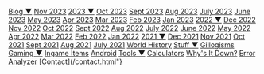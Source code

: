 [Blog ▼]()
  [Nov 2023](/blog.html)
  [2023 ▼]()
    [Oct 2023](/2023/October.html)
    [Sept 2023](/2023/September.html)
    [Aug 2023](/2023/August.html)
    [July 2023](/2023/July.html)
    [June 2023](/2023/June.html)
    [May 2023](/2023/May.html)
    [Apr 2023](/2023/April.html)
    [Mar 2023](/2023/March.html)
    [Feb 2023](/2023/February.html)
    [Jan 2023](/2023/January.html)
  [2022 ▼]()
    [Dec 2022](/2022/December.html)
    [Nov 2022](/2022/November.html)
    [Oct 2022](/2022/October.html)
    [Sept 2022](/2022/September.html)
    [Aug 2022](/2022/August.html)
    [July 2022](/2022/July.html)
    [June 2022](/2022/June.html)
    [May 2022](/2022/May.html)
    [Apr 2022](/2022/April.html)
    [Mar 2022](/2022/March.html)
    [Feb 2022](/2022/February.html)
    [Jan 2022](/2022/January.html)
  [2021 ▼]()
    [Dec 2021](/2021/December.html)
    [Nov 2021](/2021/November.html)
    [Oct 2021](/2021/October.html)
    [Sept 2021](/2021/September.html)
    [Aug 2021](/2021/August.html)
    [July 2021](/2021/July.html)
  [World History](/history.html)
  [Stuff ▼]()
    [Gillogisms](/Gillogisms.html)
    [Gaming ▼]()
      [Ingame Items](/InGameItem.html)
      [Android](/Android.html)
  [Tools ▼]()
    [Calculators](/calc.html)
    [Why's It Down?](/WhyIsItDown.html)
    [Error Analyzer](/errorcause.html)
  [Contact](/contact.html"}
